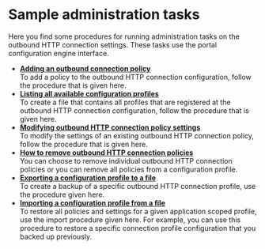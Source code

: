 # Sample administration tasks

Here you find some procedures for running administration tasks on the outbound HTTP connection settings. These tasks use the portal configuration engine interface.

-   **[Adding an outbound connection policy](../dev-portlet/outbhttp_cfgsmptsk_add_ob_conn_plcy.md)**  
To add a policy to the outbound HTTP connection configuration, follow the procedure that is given here.
-   **[Listing all available configuration profiles](../dev-portlet/outbhttp_cfgsmptsk_list_all_cfg_prfls.md)**  
To create a file that contains all profiles that are registered at the outbound HTTP connection configuration, follow the procedure that is given here.
-   **[Modifying outbound HTTP connection policy settings](../dev-portlet/outbhttp_cfgsmptsk_modf_conn_setngs.md)**  
To modify the settings of an existing outbound HTTP connection policy, follow the procedure that is given here.
-   **[How to remove outbound HTTP connection policies](../dev-portlet/outbhttp_cfgsmptsk_remove_policy.md)**  
You can choose to remove individual outbound HTTP connection policies or you can remove all policies from a configuration profile.
-   **[Exporting a configuration profile to a file](../dev-portlet/outbhttp_cfgsmptsk_export_policy2file.md)**  
To create a backup of a specific outbound HTTP connection profile, use the procedure given here.
-   **[Importing a configuration profile from a file](../dev-portlet/outbhttp_cfgsmptsk_restore_import_policy_profile.md)**  
To restore all policies and settings for a given application scoped profile, use the import procedure given here. For example, you can use this procedure to restore a specific connection profile configuration that you backed up previously.


